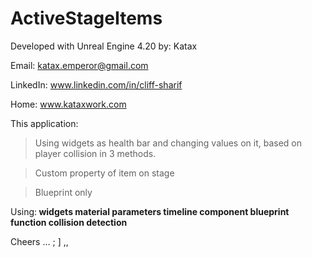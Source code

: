 # ActiveStageItems
Developed with Unreal Engine 4.20 
by: Katax 

Email: katax.emperor@gmail.com 


LinkedIn: www.linkedin.com/in/cliff-sharif


Home: www.kataxwork.com





This application:



> Using widgets as health bar and changing values on it, based on player collision in 3 methods.


> Custom property of item on stage


> Blueprint only




Using:<b>
widgets
material parameters
timeline component
blueprint function
collision detection</b>


Cheers … ; ] ,, 

